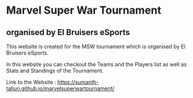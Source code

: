 # Marvel Super War Tournament

## organised by El Bruisers eSports

This website is created for the MSW tournament which is organised by El Bruisers eSports.

In this website you can checkout the Teams and the Players list as well as Stats and Standings of the Tournament.

Link to the Website :
https://sumanth-talluri.github.io/marvelsuperwartournament/
